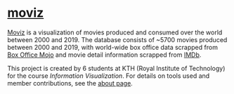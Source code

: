 # [moviz](https://luxiya01.github.io/moviz/)

[Moviz](https://luxiya01.github.io/moviz/) is a visualization of movies produced and consumed over the world between 2000 and 2019. The database consists of ~5700 movies produced between 2000 and 2019, with world-wide box office data scrapped from [Box Office Mojo](https://www.boxofficemojo.com/) and movie detail information scrapped from [IMDb](https://www.imdb.com/).

This project is created by 6 students at KTH (Royal Institute of Technology) for the course *Information Visualization*. For details on tools used and member contributions, see the [about page](https://luxiya01.github.io/moviz/about).
